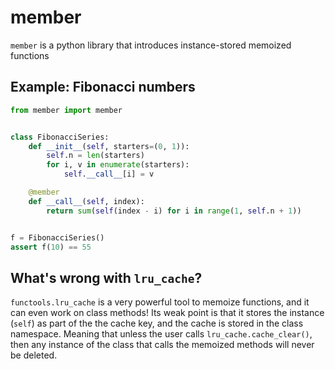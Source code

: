 # member
`member` is a python library that introduces instance-stored memoized functions
## Example: Fibonacci numbers
```python
from member import member


class FibonacciSeries:
    def __init__(self, starters=(0, 1)):
        self.n = len(starters)
        for i, v in enumerate(starters):
            self.__call__[i] = v

    @member
    def __call__(self, index):
        return sum(self(index - i) for i in range(1, self.n + 1))


f = FibonacciSeries()
assert f(10) == 55
```
## What's wrong with `lru_cache`?
`functools.lru_cache` is a very powerful tool to memoize functions, and it can even work on class methods! Its weak point is that it stores the instance (`self`) as part of the the cache key, and the cache is stored in the class namespace. Meaning that unless the user calls `lru_cache.cache_clear()`, then any instance of the class that calls the memoized methods will never be deleted.
